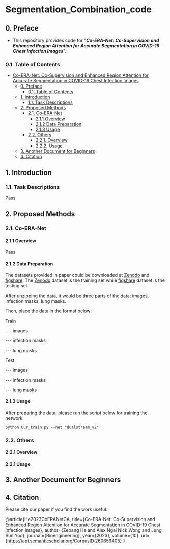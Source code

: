 # Segmentation_Combination_code

## 0. Preface

- This repository provides code for "_**Co-ERA-Net: Co-Supervision and Enhanced Region Attention for Accurate Segmentation in COVID-19 Chest Infection Images**_". 

### 0.1. Table of Contents

- [Co-ERA-Net: Co-Supervision and Enhanced Region Attention for Accurate Segmentation in COVID-19 Chest Infection Images](#)
  - [0. Preface](#)
    - [0.1. Table of Contents](#)
  - [1. Introduction](#)
    - [1.1. Task Descriptions](#)
  - [2. Proposed Methods](#)
    - [2.1. Co-ERA-Net](#)
      - [2.1.1 Overview](#)
      - [2.1.2 Data Preparation](#)
      - [2.1.3 Usage](#)
    - [2.2. Others](#)
      - [2.2.1. Overview](#)
      - [2.2.2. Usage](#)
  - [3. Another Document for Beginners](#)
  - [4. Citation](#)


## 1. Introduction

### 1.1. Task Descriptions

Pass

## 2. Proposed Methods

### 2.1. Co-ERA-Net

#### 2.1.1 Overview

Pass

#### 2.1.2 Data Preparation

The datasets provided in paper could be downloaded at [Zenodo](https://zenodo.org/records/3757476#.Xp0FhB9fgUE) and [figshare](https://figshare.com/articles/dataset/MedSeg_Covid_Dataset_1/13521488). The [Zenodo](https://zenodo.org/records/3757476#.Xp0FhB9fgUE) dataset is the training set while [figshare](https://figshare.com/articles/dataset/MedSeg_Covid_Dataset_1/13521488) dataset is the testing set.

After unzipping the data, it would be three parts of the data: images, infection masks, lung masks.

Then, place the data in the format below:

Train

--- images

--- infection masks

--- lung masks

Test

--- images

--- infection masks

--- lung masks


#### 2.1.3 Usage

After preparing the data, please run the script below for training the network:

`python Our_train.py --net "dualstream_v2"`





### 2.2. Others

#### 2.2.1 Overview





#### 2.2.1 Usage







## 3. Another Document for Beginners





## 4. Citation

Please cite our paper if you find the work useful: 

@article{He2023CoERANetCA,
  title={Co-ERA-Net: Co-Supervision and Enhanced Region Attention for Accurate Segmentation in COVID-19 Chest Infection Images},
  author={Zebang He and Alex Ngai Nick Wong and Jung Sun Yoo},
  journal={Bioengineering},
  year={2023},
  volume={10},
  url={https://api.semanticscholar.org/CorpusID:260659405}
}




